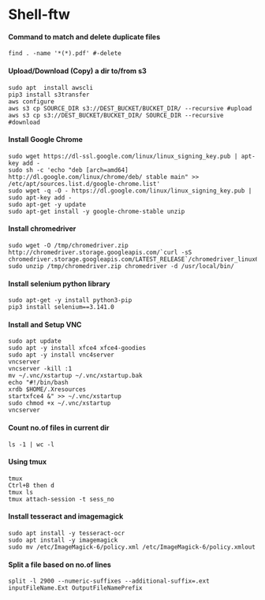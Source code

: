 # Shell-ftw

#### Command to match and delete duplicate files

`find . -name '*(*).pdf' #-delete`

#### Upload/Download (Copy) a dir to/from s3

```
sudo apt  install awscli
pip3 install s3transfer
aws configure
aws s3 cp SOURCE_DIR s3://DEST_BUCKET/BUCKET_DIR/ --recursive #upload
aws s3 cp s3://DEST_BUCKET/BUCKET_DIR/ SOURCE_DIR --recursive #download
```

#### Install Google Chrome

```
sudo wget https://dl-ssl.google.com/linux/linux_signing_key.pub | apt-key add -
sudo sh -c 'echo "deb [arch=amd64] http://dl.google.com/linux/chrome/deb/ stable main" >> /etc/apt/sources.list.d/google-chrome.list'
sudo wget -q -O - https://dl.google.com/linux/linux_signing_key.pub | sudo apt-key add -
sudo apt-get -y update
sudo apt-get install -y google-chrome-stable unzip
```

#### Install chromedriver

```
sudo wget -O /tmp/chromedriver.zip http://chromedriver.storage.googleapis.com/`curl -sS chromedriver.storage.googleapis.com/LATEST_RELEASE`/chromedriver_linux64.zip
sudo unzip /tmp/chromedriver.zip chromedriver -d /usr/local/bin/
```

#### Install selenium python library

```
sudo apt-get -y install python3-pip
pip3 install selenium==3.141.0
```

#### Install and Setup VNC

```
sudo apt update
sudo apt -y install xfce4 xfce4-goodies
sudo apt -y install vnc4server
vncserver
vncserver -kill :1
mv ~/.vnc/xstartup ~/.vnc/xstartup.bak
echo "#!/bin/bash
xrdb $HOME/.Xresources
startxfce4 &" >> ~/.vnc/xstartup
sudo chmod +x ~/.vnc/xstartup
vncserver
```

#### Count no.of files in current dir

`ls -1 | wc -l`

#### Using tmux

```
tmux
Ctrl+B then d
tmux ls
tmux attach-session -t sess_no
```

#### Install tesseract and imagemagick

```
sudo apt install -y tesseract-ocr
sudo apt install -y imagemagick
sudo mv /etc/ImageMagick-6/policy.xml /etc/ImageMagick-6/policy.xmlout
```

#### Split a file based on no.of lines

```
split -l 2900 --numeric-suffixes --additional-suffix=.ext inputFileName.Ext OutputFileNamePrefix
```
